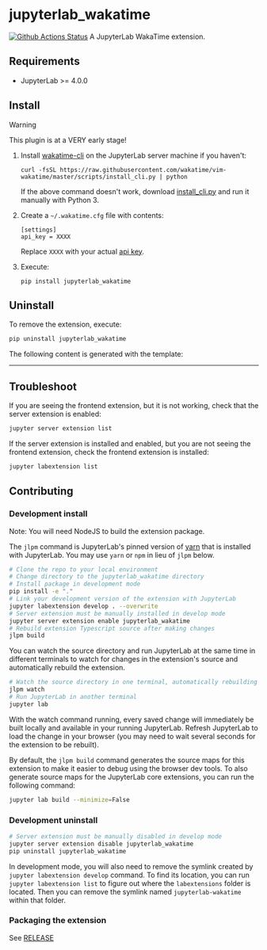 # jupyterlab_wakatime

[![Github Actions Status](https://github.com/wakatime/jupyterlab-wakatime/workflows/Build/badge.svg)](https://github.com/wakatime/jupyterlab-wakatime/actions/workflows/build.yml)
A JupyterLab WakaTime extension.

## Requirements

- JupyterLab >= 4.0.0

## Install

> [!Warning]
>
> This plugin is at a VERY early stage!

1.  Install [wakatime-cli](https://github.com/wakatime/wakatime-cli) on the JupyterLab server machine if you haven't:

        curl -fsSL https://raw.githubusercontent.com/wakatime/vim-wakatime/master/scripts/install_cli.py | python

    If the above command doesn't work, download [install_cli.py](https://raw.githubusercontent.com/wakatime/vim-wakatime/master/scripts/install_cli.py) and run it manually with Python 3.

2.  Create a `~/.wakatime.cfg` file with contents:

        [settings]
        api_key = XXXX

    Replace `XXXX` with your actual [api key](https://wakatime.com/settings#apikey).

3.  Execute:

        pip install jupyterlab_wakatime

## Uninstall

To remove the extension, execute:

```bash
pip uninstall jupyterlab_wakatime
```

The following content is generated with the template:

---

## Troubleshoot

If you are seeing the frontend extension, but it is not working, check
that the server extension is enabled:

```bash
jupyter server extension list
```

If the server extension is installed and enabled, but you are not seeing
the frontend extension, check the frontend extension is installed:

```bash
jupyter labextension list
```

## Contributing

### Development install

Note: You will need NodeJS to build the extension package.

The `jlpm` command is JupyterLab's pinned version of
[yarn](https://yarnpkg.com/) that is installed with JupyterLab. You may use
`yarn` or `npm` in lieu of `jlpm` below.

```bash
# Clone the repo to your local environment
# Change directory to the jupyterlab_wakatime directory
# Install package in development mode
pip install -e "."
# Link your development version of the extension with JupyterLab
jupyter labextension develop . --overwrite
# Server extension must be manually installed in develop mode
jupyter server extension enable jupyterlab_wakatime
# Rebuild extension Typescript source after making changes
jlpm build
```

You can watch the source directory and run JupyterLab at the same time in different terminals to watch for changes in the extension's source and automatically rebuild the extension.

```bash
# Watch the source directory in one terminal, automatically rebuilding when needed
jlpm watch
# Run JupyterLab in another terminal
jupyter lab
```

With the watch command running, every saved change will immediately be built locally and available in your running JupyterLab. Refresh JupyterLab to load the change in your browser (you may need to wait several seconds for the extension to be rebuilt).

By default, the `jlpm build` command generates the source maps for this extension to make it easier to debug using the browser dev tools. To also generate source maps for the JupyterLab core extensions, you can run the following command:

```bash
jupyter lab build --minimize=False
```

### Development uninstall

```bash
# Server extension must be manually disabled in develop mode
jupyter server extension disable jupyterlab_wakatime
pip uninstall jupyterlab_wakatime
```

In development mode, you will also need to remove the symlink created by `jupyter labextension develop`
command. To find its location, you can run `jupyter labextension list` to figure out where the `labextensions`
folder is located. Then you can remove the symlink named `jupyterlab-wakatime` within that folder.

### Packaging the extension

See [RELEASE](RELEASE.md)
